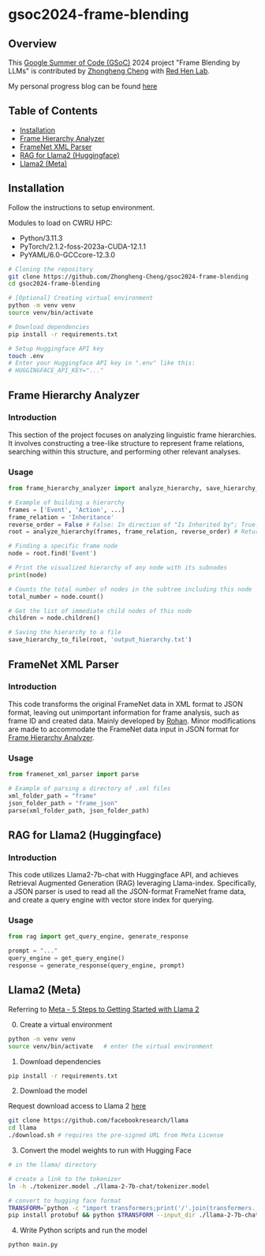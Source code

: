 # gsoc2024-frame-blending

## Overview

This [Google Summer of Code (GSoC)](https://summerofcode.withgoogle.com/) 2024 project "Frame Blending by LLMs" is contributed by [Zhongheng Cheng](https://github.com/Zhongheng-Cheng) with [Red Hen Lab](https://www.redhenlab.org/home).

My personal progress blog can be found [here](https://zhongheng-cheng.github.io/)

## Table of Contents

- [Installation](#installation)
- [Frame Hierarchy Analyzer](#frame-hierarchy-analyzer)
- [FrameNet XML Parser](#framenet-xml-parser)
- [RAG for Llama2 (Huggingface)](#rag-for-llama2-huggingface)
- [Llama2 (Meta)](#llama2-meta)

## Installation

Follow the instructions to setup environment.

Modules to load on CWRU HPC:
- Python/3.11.3
- PyTorch/2.1.2-foss-2023a-CUDA-12.1.1
- PyYAML/6.0-GCCcore-12.3.0

```bash
# Cloning the repository
git clone https://github.com/Zhongheng-Cheng/gsoc2024-frame-blending
cd gsoc2024-frame-blending

# [Optional] Creating virtual environment
python -m venv venv
source venv/bin/activate

# Download dependencies
pip install -r requirements.txt

# Setup Huggingface API key
touch .env
# Enter your Huggingface API key in ".env" like this:
# HUGGINGFACE_API_KEY="..."
```

## Frame Hierarchy Analyzer

### Introduction

This section of the project focuses on analyzing linguistic frame hierarchies. It involves constructing a tree-like structure to represent frame relations, searching within this structure, and performing other relevant analyses.

### Usage

```python
from frame_hierarchy_analyzer import analyze_hierarchy, save_hierarchy_to_file

# Example of building a hierarchy
frames = ['Event', 'Action', ...]
frame_relation = 'Inheritance'
reverse_order = False # False: In direction of "Is Inherited by"; True: In direction of "Inherits from"
root = analyze_hierarchy(frames, frame_relation, reverse_order) # Returns the root node of the tree hierarchy

# Finding a specific frame node
node = root.find('Event')

# Print the visualized hierarchy of any node with its subnodes
print(node)

# Counts the total number of nodes in the subtree including this node
total_number = node.count()

# Get the list of immediate child nodes of this node
children = node.children()

# Saving the hierarchy to a file
save_hierarchy_to_file(root, 'output_hierarchy.txt')
```

## FrameNet XML Parser

### Introduction

This code transforms the original FrameNet data in XML format to JSON format, leaving out unimportant information for frame analysis, such as frame ID and created data. Mainly developed by [Rohan](https://medium.com/@rohank587/spending-the-summer-24-in-gsoc-with-red-hen-lab-5c8aade49026). Minor modifications are made to accommodate the FrameNet data input in JSON format for [Frame Hierarchy Analyzer](#frame-hierarchy-analyzer).

### Usage

```python
from framenet_xml_parser import parse

# Example of parsing a directory of .xml files
xml_folder_path = "frame"
json_folder_path = "frame_json"
parse(xml_folder_path, json_folder_path)
```

## RAG for Llama2 (Huggingface)

### Introduction

This code utilizes Llama2-7b-chat with Huggingface API, and achieves Retrieval Augmented Generation (RAG) leveraging Llama-index. Specifically, a JSON parser is used to read all the JSON-format FrameNet frame data, and create a query engine with vector store index for querying.

### Usage

```python
from rag import get_query_engine, generate_response

prompt = "..."
query_engine = get_query_engine()
response = generate_response(query_engine, prompt)
```

## Llama2 (Meta)

Referring to [Meta - 5 Steps to Getting Started with Llama 2](https://ai.meta.com/blog/5-steps-to-getting-started-with-llama-2/)

0. Create a virtual environment
```bash
python -m venv venv
source venv/bin/activate   # enter the virtual environment
```
1. Download dependencies
```bash
pip install -r requirements.txt
```
2. Download the model 

Request download access to Llama 2 [here](https://llama.meta.com/llama-downloads)

```bash
git clone https://github.com/facebookresearch/llama
cd llama
./download.sh # requires the pre-signed URL from Meta License
```
3. Convert the model weights to run with Hugging Face
```bash
# in the llama/ directory

# create a link to the tokenizer
ln -h ./tokenizer.model ./llama-2-7b-chat/tokenizer.model

# convert to hugging face format
TRANSFORM=`python -c "import transformers;print('/'.join(transformers.__file__.split('/')[:-1])+'/models/llama/convert_llama_weights_to_hf.py')"`
pip install protobuf && python $TRANSFORM --input_dir ./llama-2-7b-chat --model_size 7B --output_dir ./llama-2-7b-chat-hf
```
4. Write Python scripts and run the model
```bash
python main.py
```
